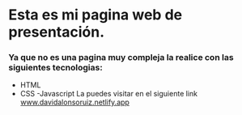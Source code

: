 # Esta es mi pagina web de presentación.
### Ya que no es una pagina muy compleja la realice con las siguientes tecnologias:
- HTML
- CSS
-Javascript
La puedes visitar en el siguiente link www.davidalonsoruiz.netlify.app
